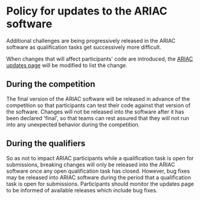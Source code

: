 # Policy for updates to the ARIAC software

Additional challenges are being progressively released in the ARIAC software as qualification tasks get successively more difficult.

When changes that will affect participants' code are introduced, the [ARIAC updates page](https://bitbucket.org/osrf/ariac/wiki/2017/updates) will be modified to list the change.

## During the competition
The final version of the ARIAC software will be released in advance of the competition so that participants can test their code against that version of the software.
Changes will not be released into the software after it has been declared 'final', so that teams can rest assured that they will not run into any unexpected behavior during the competition.

## During the qualifiers
So as not to impact ARIAC participants while a qualification task is open for submissions, breaking changes will only be released into the ARIAC software once any open qualification task has closed.
However, bug fixes may be released into ARIAC software during the period that a qualification task is open for submissions.
Participants should monitor the updates page to be informed of available releases which include bug fixes.